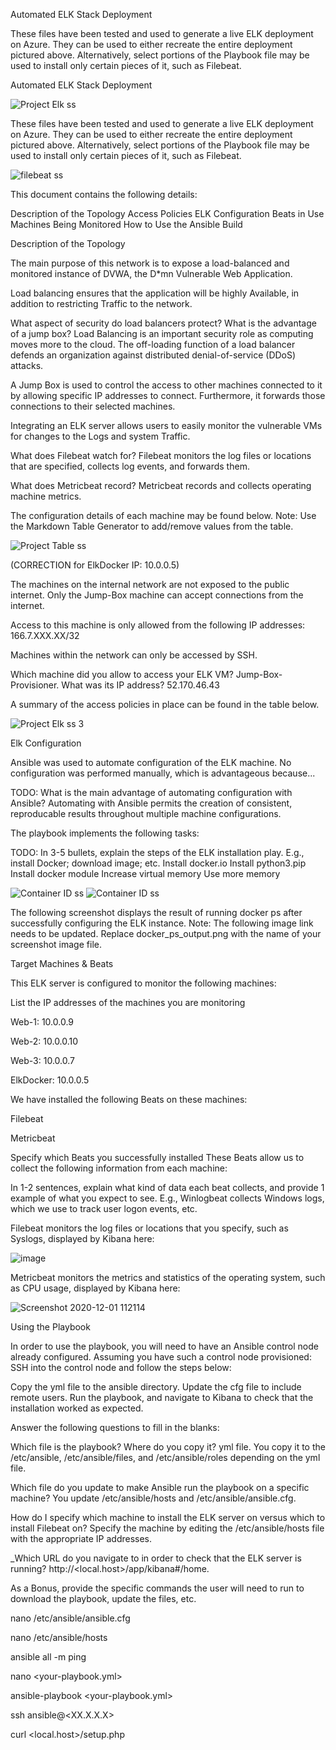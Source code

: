 Automated ELK Stack Deployment



These files have been tested and used to generate a live ELK deployment on Azure. They can be used to either recreate the entire deployment pictured above. Alternatively, select portions of the Playbook file may be used to install only certain pieces of it, such as Filebeat.


Automated ELK Stack Deployment


![Project Elk ss](https://user-images.githubusercontent.com/67016167/100650738-601eef00-3312-11eb-9955-91ae935dffe2.png)

These files have been tested and used to generate a live ELK deployment on Azure. They can be used to either recreate the entire deployment pictured above. Alternatively, select portions of the Playbook file may be used to install only certain pieces of it, such as Filebeat.


![filebeat ss](https://user-images.githubusercontent.com/67016167/100651184-1551a700-3313-11eb-93de-fb05593c4539.png)

This document contains the following details:

Description of the Topology
Access Policies
ELK Configuration
Beats in Use
Machines Being Monitored
How to Use the Ansible Build


Description of the Topology

The main purpose of this network is to expose a load-balanced and monitored instance of DVWA, the D*mn Vulnerable Web Application.

Load balancing ensures that the application will be highly Available, in addition to restricting Traffic to the network.

What aspect of security do load balancers protect? What is the advantage of a jump box?
Load Balancing is an important security role as computing moves more to the cloud. The off-loading function of a load balancer defends an organization against distributed denial-of-service (DDoS) attacks.

A Jump Box is used to control the access to other machines connected to it by allowing specific IP addresses to connect. Furthermore, it forwards those connections to their selected machines.

Integrating an ELK server allows users to easily monitor the vulnerable VMs for changes to the Logs and system Traffic.

What does Filebeat watch for? Filebeat monitors the log files or locations that are specified, collects log events, and forwards them. 

What does Metricbeat record? Metricbeat records and collects operating machine metrics.

The configuration details of each machine may be found below. Note: Use the Markdown Table Generator to add/remove values from the table.

![Project Table ss](https://user-images.githubusercontent.com/67016167/100661127-fe19b600-3320-11eb-8276-1dc1a07ca425.png)

(CORRECTION for ElkDocker IP: 10.0.0.5)

The machines on the internal network are not exposed to the public internet. Only the Jump-Box machine can accept connections from the internet.

Access to this machine is only allowed from the following IP addresses: 166.7.XXX.XX/32

Machines within the network can only be accessed by SSH.

Which machine did you allow to access your ELK VM? Jump-Box-Provisioner.
What was its IP address? 52.170.46.43

A summary of the access policies in place can be found in the table below.

![Project Elk ss 3](https://user-images.githubusercontent.com/67016167/100756923-bf850980-33bb-11eb-90cc-36a6f4bf1875.png)

Elk Configuration

Ansible was used to automate configuration of the ELK machine. No configuration was performed manually, which is advantageous because...

TODO: What is the main advantage of automating configuration with Ansible? Automating with Ansible permits the creation of consistent, reproducable results throughout multiple machine configurations.

The playbook implements the following tasks:

TODO: In 3-5 bullets, explain the steps of the ELK installation play. E.g., install Docker; download image; etc.
Install docker.io
Install python3.pip
Install docker module
Increase virtual memory
Use more memory

![Container ID ss ](https://user-images.githubusercontent.com/67016167/100763200-daa74780-33c2-11eb-8afa-14c1b2e9f208.png)
![Container ID ss](https://user-images.githubusercontent.com/67016167/100763037-ac296c80-33c2-11eb-98de-67432f7399c6.png)

The following screenshot displays the result of running docker ps after successfully configuring the ELK instance.
Note: The following image link needs to be updated. Replace docker_ps_output.png with the name of your screenshot image file.

Target Machines & Beats

This ELK server is configured to monitor the following machines:

List the IP addresses of the machines you are monitoring

Web-1: 10.0.0.9

Web-2: 10.0.0.10

Web-3: 10.0.0.7

ElkDocker: 10.0.0.5


We have installed the following Beats on these machines:

Filebeat

Metricbeat



Specify which Beats you successfully installed 
These Beats allow us to collect the following information from each machine:

In 1-2 sentences, explain what kind of data each beat collects, and provide 1 example of what you expect to see. E.g., Winlogbeat collects Windows logs, which we use to track user logon events, etc.

Filebeat monitors the log files or locations that you specify, such as Syslogs, displayed by Kibana here:

![image](https://user-images.githubusercontent.com/67016167/100766756-02001380-33c7-11eb-8212-ef3cb5461b6f.png)

Metricbeat monitors the metrics and statistics of the operating system, such as CPU usage, displayed by Kibana here:

![Screenshot 2020-12-01 112114](https://user-images.githubusercontent.com/67016167/100767181-76d34d80-33c7-11eb-80fc-4d2fdbd10eda.png)


Using the Playbook

In order to use the playbook, you will need to have an Ansible control node already configured. Assuming you have such a control node provisioned:
SSH into the control node and follow the steps below:

Copy the yml file to the ansible directory.
Update the cfg file to include remote users. 
Run the playbook, and navigate to Kibana to check that the installation worked as expected.

Answer the following questions to fill in the blanks:

Which file is the playbook? Where do you copy it? yml file. You copy it to the /etc/ansible, /etc/ansible/files, and /etc/ansible/roles depending on the yml file.

Which file do you update to make Ansible run the playbook on a specific machine? You update /etc/ansible/hosts and /etc/ansible/ansible.cfg.

How do I specify which machine to install the ELK server on versus which to install Filebeat on? Specify the machine by editing the /etc/ansible/hosts file with the appropriate IP addresses.

_Which URL do you navigate to in order to check that the ELK server is running? http://<local.host>/app/kibana#/home.


As a Bonus, provide the specific commands the user will need to run to download the playbook, update the files, etc.

nano /etc/ansible/ansible.cfg

nano /etc/ansible/hosts

ansible all -m ping

nano <your-playbook.yml>

ansible-playbook <your-playbook.yml>

ssh ansible@<XX.X.X.X>

curl <local.host>/setup.php


